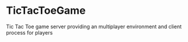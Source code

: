 # TicTacToeGame
Tic Tac Toe game server providing an multiplayer environment and client process for players
